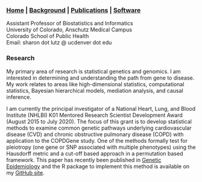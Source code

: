 ### [Home](https://SharonLutz.github.io) | [Background](https://SharonLutz.github.io/background) | [Publications](https://SharonLutz.github.io/research) | [Software](https://SharonLutz.github.io/software)

Assistant Professor of Biostatistics and Informatics<br> 
University of Colorado, Anschutz Medical Campus<br> 
Colorado School of Public Health<br> 
Email: sharon dot lutz @ ucdenver dot edu

### Research    
My primary area of research is statistical genetics and genomics. I am interested in determining and understanding the path from gene to disease. My work relates to areas like high-dimensional statistics, computational statistics, Bayesian hierarchical models, mediation analysis, and causal inference.

I am currently the principal investigator of a National Heart, Lung, and Blood Institute (NHLBI) K01 Mentored Research Scientist Development Award (August 2015 to July 2020). The focus of this grant is to develop statistical methods to examine common genetic pathways underlying cardiovascular disease (CVD) and chronic obstructive pulmonary disease (COPD) with application to the COPDGene study. One of the methods formally test for pleiotropy (one gene or SNP associated with multiple phenotypes) using the Hausdorff metric and a cut-off based approach in a permutation based framework. This paper has recently been published in [Genetic Epidemiology](https://www.ncbi.nlm.nih.gov/pmc/articles/PMC5472207/) and the R package to implement this method is available on my [GitHub site](https://github.com/SharonLutz/pleiotropy).
